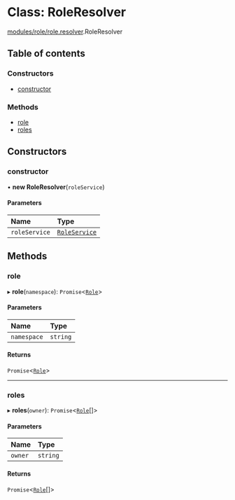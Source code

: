 # Class: RoleResolver

[modules/role/role.resolver](../modules/modules_role_role_resolver.md).RoleResolver

## Table of contents

### Constructors

- [constructor](modules_role_role_resolver.RoleResolver.md#constructor)

### Methods

- [role](modules_role_role_resolver.RoleResolver.md#role)
- [roles](modules_role_role_resolver.RoleResolver.md#roles)

## Constructors

### constructor

• **new RoleResolver**(`roleService`)

#### Parameters

| Name | Type |
| :------ | :------ |
| `roleService` | [`RoleService`](modules_role_role_service.RoleService.md) |

## Methods

### role

▸ **role**(`namespace`): `Promise`<[`Role`](modules_role_role_entity.Role.md)\>

#### Parameters

| Name | Type |
| :------ | :------ |
| `namespace` | `string` |

#### Returns

`Promise`<[`Role`](modules_role_role_entity.Role.md)\>

___

### roles

▸ **roles**(`owner`): `Promise`<[`Role`](modules_role_role_entity.Role.md)[]\>

#### Parameters

| Name | Type |
| :------ | :------ |
| `owner` | `string` |

#### Returns

`Promise`<[`Role`](modules_role_role_entity.Role.md)[]\>
